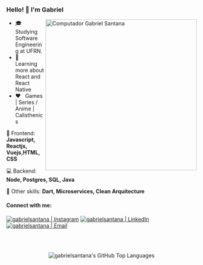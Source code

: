 ### Hello! 👋 I'm Gabriel

<img src="https://i.pinimg.com/originals/78/5a/1b/785a1b9c359640da6bc9cfe3670b42ba.png" width="400px" align="right" alt="Computador Gabriel Santana">

<p align="left"> 
  <ul>
    <li>🎓 &nbsp; Studying Software Engineering at UFRN.</li>
    <li>📘 &nbsp; Learning more about React and React Native</li>
    <li>❤️ &nbsp; Games | Series / Anime | Calisthenics</li>
  </ul>
</p>

<p align="left">
  🚀 Frontend: <strong>Javascript, Reactjs, Vuejs,HTML, CSS</strong>  
</p>
<p align="left">
  💻 Backend: <strong>Node, Postgres, SQL, Java</strong>
</p>

<p align="left">
💼 Other skills: <strong>Dart, Microservices, Clean Arquitecture</strong>
</p>

#### Connect with me:

<!-- [<img align="left" alt="gabrielsantana | Website" src="https://img.shields.io/badge/Website-gabrielsantana-blue?style=flat-square&logo=google-chrome" />][website] -->
[<img align="center" alt="gabrielsantana | Instagram" src="https://img.shields.io/badge/Instagram-Gsodp-blue?style=flat-square&logo=instagram" />][instagram]
[<img align="center" alt="gabrielsantana | LinkedIn" src="https://img.shields.io/badge/LinkedIn-Gabriel%20Santana%20-blue?style=flat-square&logo=linkedin" />][linkedin]
[<img align="center" alt="gabrielsantana | Email" src="https://img.shields.io/badge/Email-gabsop@hotmail.com-blue?style=flat-square&logo=gmail" />][email]

<br />
<br />

<!-- <img align="left" alt="gabrielsantana's GitHub Stats" src="https://github-readme-stats.vercel.app/api?username=gabrielsantana&show_icons=true&hide_border=true&hide=contribs&theme=dracula" /> -->
<p align="center">
  <img alt="gabrielsantana's GitHub Top Languages" src="https://github-readme-stats.vercel.app/api/top-langs/?username=Gabsop&layout=compact&langs_count=6&hide_border=true&theme=dracula" />
</p>

[website]: https://Gabsop.github.io/portfolio/
[instagram]: https://www.instagram.com/Gsodp/
[linkedin]: https://www.linkedin.com/in/Gabrielsop/
[email]: mailto:gabsop@hotmail.com
